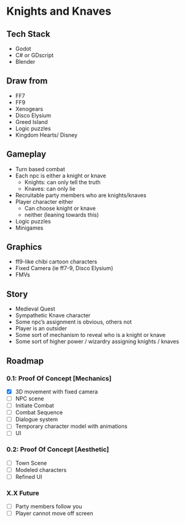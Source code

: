 # Knights and Knaves
 
## Tech Stack
- Godot 
- C# or GDscript
- Blender 

## Draw from
- FF7
- FF9
- Xenogears
- Disco Elysium
- Greed Island
- Logic puzzles
- Kingdom Hearts/ Disney

## Gameplay
- Turn based combat
- Each npc is either a knight or knave
  - Knights: can only tell the truth
  - Knaves: can only lie
- Recruitable party members who are knights/knaves
- Player character either
  - Can choose knight or knave
  - neither (leaning towards this)
- Logic puzzles
- Minigames

## Graphics
- ff9-like chibi cartoon characters
- Fixed Camera (ie ff7-9, Disco Elysium)
- FMVs

## Story
- Medieval Quest
- Sympathetic Knave character 
- Some npc’s assignment is obvious, others not
- Player is an outsider
- Some sort of mechanism to reveal who is a knight or knave
- Some sort of higher power / wizardry assigning knights / knaves

## Roadmap
### 0.1: Proof Of Concept [Mechanics]
- [X] 3D movement with fixed camera
- [ ] NPC scene
- [ ] Initiate Combat
- [ ] Combat Sequence
- [ ] Dialogue system
- [ ] Temporary character model with animations
- [ ] UI
### 0.2: Proof Of Concept [Aesthetic]
- [ ] Town Scene
- [ ] Modeled characters
- [ ] Refined UI
### X.X Future
- [ ] Party members follow you
- [ ] Player cannot move off screen
